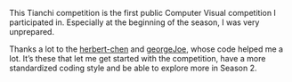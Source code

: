 This Tianchi competition is the first public Computer Visual competition I participated in. 
Especially at the beginning of the season, I was very unprepared. 

Thanks a lot to the [herbert-chen](https://github.com/herbert-chen/tianchi_lvcai) and 
[georgeJoe](https://github.com/xieyufei1993/TianChi-Lvcai/tree/master/%E7%AC%AC%E4%B8%80%E8%B5%9B%E5%AD%A3/code), whose code helped me a lot.
It’s these that let me get started with the competition, have a more standardized coding style and be able to explore more in Season 2.
